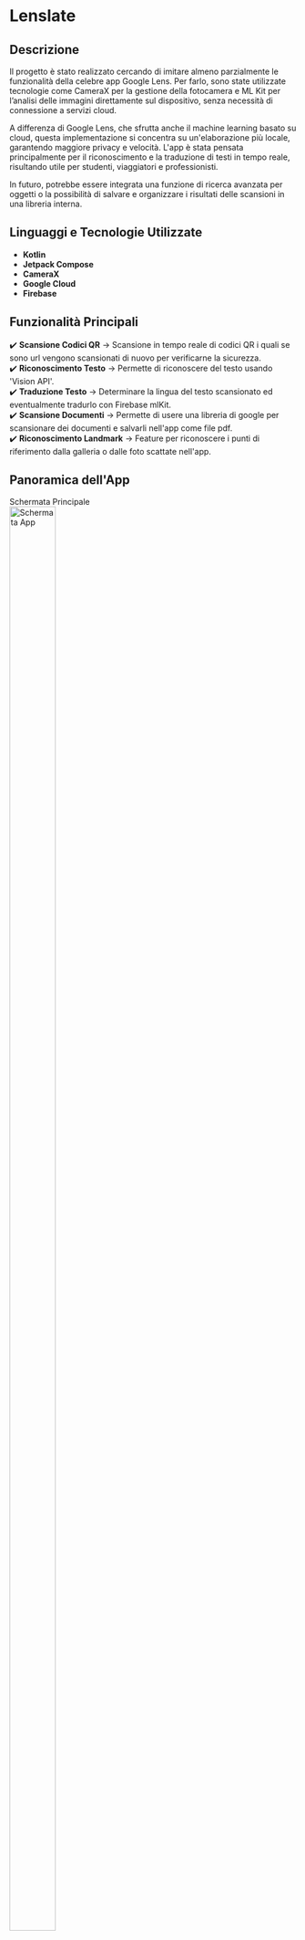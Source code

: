 # Lenslate

## Descrizione  
Il progetto è stato realizzato cercando di imitare almeno parzialmente le funzionalità della celebre app Google Lens. Per farlo, sono state utilizzate tecnologie come CameraX per la gestione della fotocamera e ML Kit per l’analisi delle immagini direttamente sul dispositivo, senza necessità di connessione a servizi cloud.

A differenza di Google Lens, che sfrutta anche il machine learning basato su cloud, questa implementazione si concentra su un'elaborazione più locale, garantendo maggiore privacy e velocità. L'app è stata pensata principalmente per il riconoscimento e la traduzione di testi in tempo reale, risultando utile per studenti, viaggiatori e professionisti.

In futuro, potrebbe essere integrata una funzione di ricerca avanzata per oggetti o la possibilità di salvare e organizzare i risultati delle scansioni in una libreria interna.

## Linguaggi e Tecnologie Utilizzate  
- **Kotlin**  
- **Jetpack Compose**
- **CameraX**
- **Google Cloud**
- **Firebase**

## Funzionalità Principali  
✔️ **Scansione Codici QR** → Scansione in tempo reale di codici QR i quali se sono url vengono scansionati di nuovo per verificarne la sicurezza.  
✔️ **Riconoscimento Testo** → Permette di riconoscere del testo usando 'Vision API'.  
✔️ **Traduzione Testo** → Determinare la lingua del testo scansionato ed eventualmente tradurlo con Firebase mlKit.  
✔️ **Scansione Documenti** → Permette di usere una libreria di google per scansionare dei documenti e salvarli nell'app come file pdf.  
✔️ **Riconoscimento Landmark** → Feature per riconoscere i punti di riferimento dalla galleria o dalle foto scattate nell'app.  

## Panoramica dell'App  

<p align="start">
Schermata Principale<br/>
<img src="https://i.imgur.com/bXSgKiN.jpeg" height="80%" width="40%" alt="Schermata App"/>
<br /><br />

## Camera Preview Composable
The following code implements a Camera Preview using Jetpack Compose and CameraX:

```kotlin
@Composable
fun CameraPreview(
    modifier: Modifier = Modifier,
    viewModel: MainViewmodel,
    controller: LifecycleCameraController
) {
    val torchState by viewModel.torchState.collectAsState()
    var tapPosition by remember { mutableStateOf<Offset?>(null) }

    Box(modifier = modifier.fillMaxSize()) {
        AndroidView(factory = {
            PreviewView(it).apply {
                this.controller = controller

                this.setOnTouchListener { view, event ->
                    if (event.action == MotionEvent.ACTION_DOWN) {
                        val factory = this.meteringPointFactory
                        val meteringPoint = factory.createPoint(event.x, event.y)
                        val action = FocusMeteringAction.Builder(meteringPoint).build()
                        this.controller?.cameraControl?.startFocusAndMetering(action)

                        val viewLocation = IntArray(2)
                        view.getLocationOnScreen(viewLocation)
                        val adjustedX = event.rawX - viewLocation[0]
                        val adjustedY = event.rawY - viewLocation[1]
                        tapPosition = Offset(adjustedX, adjustedY)
                    }
                    true
                }
            }
        }, modifier = Modifier.fillMaxSize())

        tapPosition?.let { position ->
            FocusIndicator(position)
        }

        if (torchState) {
            controller.enableTorch(true)
        } else {
            controller.enableTorch(false)
        }
    }
}
```
  
Nav Drawer<br/>
<img src="https://i.imgur.com/zQ69NXy.jpeg" height="80%" width="40%" alt="Schermata App"/>
<br /><br />

```kotlin
ModalNavigationDrawer(
                    drawerContent = {
                        ModalDrawerSheet(drawerContainerColor = offWhite) {
                            ProfileScreen(
                                userData = googleAuthUiClient.getSignedInUser(),
                                onSignOut = {
                                    lifecycleScope.launch {
                                        googleAuthUiClient.signOut()
                                        user = googleAuthUiClient.getSignedInUser()
                                        sharedPreferences.edit().putBoolean("isLoggedIn", false).apply()
                                        Toast.makeText(context,R.string.signedOut,Toast.LENGTH_SHORT).show()
                                    }
                                    scope.launch {
                                        drawerState.close()
                                    }
                                },
                                onSignIn = {
                                    lifecycleScope.launch {
                                        try{
                                            val signInIntentSender = googleAuthUiClient.signIn()
                                            launcher.launch(
                                                IntentSenderRequest
                                                    .Builder(
                                                        signInIntentSender ?: return@launch
                                                    )
                                                    .build()
                                            )
                                        }
                                        catch (e:Exception){
                                            e.printStackTrace()
                                        }
                                    }
                                },
                                onDeleteAccount = {
                                         lifecycleScope.launch{
                                             val isDeleted = googleAuthUiClient.deleteUserDataAndAccount()
                                             if (isDeleted) {
                                                 googleAuthUiClient.signOut()
                                                 user = googleAuthUiClient.getSignedInUser()
                                                 sharedPreferences.edit().putBoolean("isLoggedIn", false).apply()
                                                 Toast.makeText(context, R.string.deleteString, Toast.LENGTH_SHORT).show()
                                             } else {
                                                 Toast.makeText(context, R.string.failedString, Toast.LENGTH_SHORT).show()
                                             }
                                         }
                                },
                                activity = this@SecondActivity,
                                context = applicationContext
                            )
                        }
                    },
                    drawerState = drawerState
                )
```


Image Editor<br/>
<img src="https://i.imgur.com/zQ69NXy.jpeg" height="80%" width="40%" alt="Schermata App"/>
<br />
</p>

<!--
 ```diff
- text in red
+ text in green
! text in orange
# text in gray
@@ text in purple (and bold)@@
```
--!>

